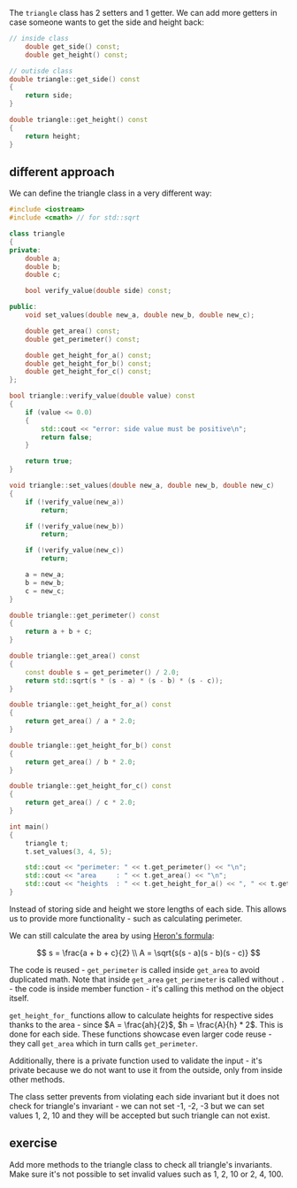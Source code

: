

The `triangle` class has 2 setters and 1 getter. We can add more getters in case someone wants to get the side and height back:

```c++
// inside class
    double get_side() const;
    double get_height() const;

// outisde class
double triangle::get_side() const
{
    return side;
}

double triangle::get_height() const
{
    return height;
}
```

## different approach

We can define the triangle class in a very different way:

```c++
#include <iostream>
#include <cmath> // for std::sqrt

class triangle
{
private:
    double a;
    double b;
    double c;

    bool verify_value(double side) const;

public:
    void set_values(double new_a, double new_b, double new_c);

    double get_area() const;
    double get_perimeter() const;

    double get_height_for_a() const;
    double get_height_for_b() const;
    double get_height_for_c() const;
};

bool triangle::verify_value(double value) const
{
    if (value <= 0.0)
    {
        std::cout << "error: side value must be positive\n";
        return false;
    }

    return true;
}

void triangle::set_values(double new_a, double new_b, double new_c)
{
    if (!verify_value(new_a))
        return;

    if (!verify_value(new_b))
        return;

    if (!verify_value(new_c))
        return;

    a = new_a;
    b = new_b;
    c = new_c;
}

double triangle::get_perimeter() const
{
    return a + b + c;
}

double triangle::get_area() const
{
    const double s = get_perimeter() / 2.0;
    return std::sqrt(s * (s - a) * (s - b) * (s - c));
}

double triangle::get_height_for_a() const
{
    return get_area() / a * 2.0;
}

double triangle::get_height_for_b() const
{
    return get_area() / b * 2.0;
}

double triangle::get_height_for_c() const
{
    return get_area() / c * 2.0;
}

int main()
{
    triangle t;
    t.set_values(3, 4, 5);

    std::cout << "perimeter: " << t.get_perimeter() << "\n";
    std::cout << "area     : " << t.get_area() << "\n";
    std::cout << "heights  : " << t.get_height_for_a() << ", " << t.get_height_for_b() << ", " << t.get_height_for_c() << "\n";
}
```

Instead of storing side and height we store lengths of each side. This allows us to provide more functionality - such as calculating perimeter.

We can still calculate the area by using [Heron's formula](https://en.wikipedia.org/wiki/Heron%27s_formula):

$$
s = \frac{a + b + c}{2} \\
A = \sqrt{s(s - a)(s - b)(s - c)}
$$

The code is reused - `get_perimeter` is called inside `get_area` to avoid duplicated math. Note that inside `get_area` `get_perimeter` is called without `.` - the code is inside member function - it's calling this method on the object itself.

`get_height_for_` functions allow to calculate heights for respective sides thanks to the area - since $A = \frac{ah}{2}$, $h = \frac{A}{h} * 2$. This is done for each side. These functions showcase even larger code reuse - they call `get_area` which in turn calls `get_perimeter`. 

Additionally, there is a private function used to validate the input - it's private because we do not want to use it from the outside, only from inside other methods.

The class setter prevents from violating each side invariant but it does not check for triangle's invariant - we can not set -1, -2, -3 but we can set values 1, 2, 10 and they will be accepted but such triangle can not exist.

## exercise

Add more methods to the triangle class to check all triangle's invariants. Make sure it's not possible to set invalid values such as 1, 2, 10 or 2, 4, 100.
